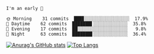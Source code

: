 <!--START_SECTION:productive-box-in-readme-->
```text
I'm an early 🐥

🌞 Morning    31 commits  ███▊░░░░░░░░░░░░░░░░░  17.9%
🌆 Daytime    62 commits  ███████▌░░░░░░░░░░░░░  35.8%
🌃 Evening    17 commits  ██░░░░░░░░░░░░░░░░░░░   9.8%
🌚 Night      63 commits  ███████▋░░░░░░░░░░░░░  36.4%
```
<!--END_SECTION:productive-box-in-readme-->
[![Anurag's GitHub stats](https://github-readme-stats.vercel.app/api?username=tykeaboyloy&count_private=true&theme=vue-dark&show_icons=true)](https://github.com/anuraghazra/github-readme-stats)
[![Top Langs](https://github-readme-stats.vercel.app/api/top-langs/?username=tykeaboyloy&layout=compact&theme=vue-dark&langs_count=8)](https://github.com/anuraghazra/github-readme-stats)
